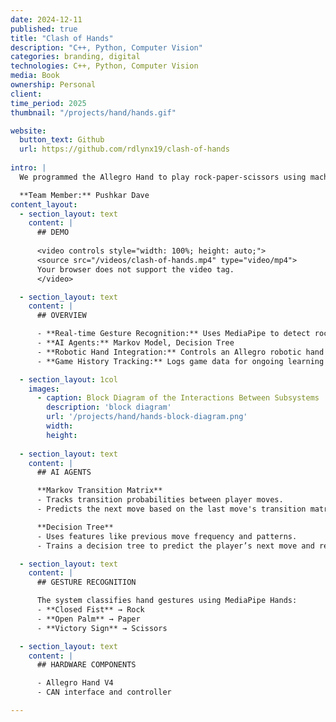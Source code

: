 ```yaml
---
date: 2024-12-11
published: true
title: "Clash of Hands"
description: "C++, Python, Computer Vision"
categories: branding, digital
technologies: C++, Python, Computer Vision
media: Book
ownership: Personal
client:
time_period: 2025
thumbnail: "/projects/hand/hands.gif"

website:
  button_text: Github
  url: https://github.com/rdlynx19/clash-of-hands
      
intro: |
  We programmed the Allegro Hand to play rock-paper-scissors using machine learning strategies that help it get smarter with every game.

  **Team Member:** Pushkar Dave
content_layout:
  - section_layout: text  
    content: |
      ## DEMO
      
      <video controls style="width: 100%; height: auto;">
      <source src="/videos/clash-of-hands.mp4" type="video/mp4">
      Your browser does not support the video tag.
      </video>

  - section_layout: text
    content: |
      ## OVERVIEW

      - **Real-time Gesture Recognition:** Uses MediaPipe to detect rock, paper, and scissors from live webcam input.
      - **AI Agents:** Markov Model, Decision Tree
      - **Robotic Hand Integration:** Controls an Allegro robotic hand via CAN bus to perform AI moves.
      - **Game History Tracking:** Logs game data for ongoing learning and behavior prediction.

  - section_layout: 1col
    images:
      - caption: Block Diagram of the Interactions Between Subsystems
        description: 'block diagram'
        url: '/projects/hand/hands-block-diagram.png'
        width:
        height:
  
  - section_layout: text
    content: |
      ## AI AGENTS

      **Markov Transition Matrix**
      - Tracks transition probabilities between player moves.
      - Predicts the next move based on the last move's transition matrix.

      **Decision Tree**
      - Uses features like previous move frequency and patterns.
      - Trains a decision tree to predict the player’s next move and respond optimally.

  - section_layout: text
    content: |
      ## GESTURE RECOGNITION

      The system classifies hand gestures using MediaPipe Hands:
      - **Closed Fist** → Rock
      - **Open Palm** → Paper
      - **Victory Sign** → Scissors

  - section_layout: text
    content: |
      ## HARDWARE COMPONENTS

      - Allegro Hand V4
      - CAN interface and controller

---
```

